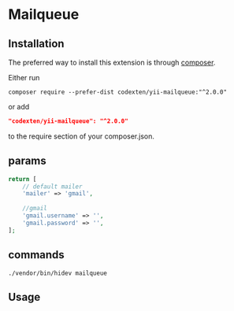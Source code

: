 # Mailqueue

Installation
------------

The preferred way to install this extension is through [composer](http://getcomposer.org/download/).

Either run

```
composer require --prefer-dist codexten/yii-mailqueue:"^2.0.0"
```

or add

```json
"codexten/yii-mailqueue": "^2.0.0"
```

to the require section of your composer.json.

## params

```php
return [
    // default mailer
    'mailer' => 'gmail',
    
    //gmail
    'gmail.username' => '',
    'gmail.password' => '',
];

```

## commands

```ssh
./vendor/bin/hidev mailqueue
```


## Usage
